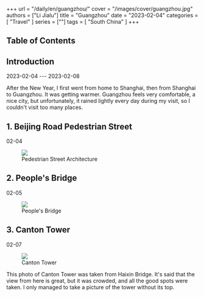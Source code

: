 +++
url = "/daily/en/guangzhou/"
cover = "/images/cover/guangzhou.jpg"
authors = ["Li Jialu"]
title = "Guangzhou"
date = "2023-02-04"
categories = [
    "Travel"
]
series = [""]
tags = [
    "South China"
]
+++
<!DOCTYPE html>
<html lang="en">
<head>
    <meta charset="UTF-8">
    <meta name="viewport" content="width=device-width, initial-scale=1.0">
    <link rel="stylesheet" href="/assets/css/styles.css">
    <script src="/assets/js/toc.js"></script>
</head>
<body>
    <article>
        <nav>
            <h2>Table of Contents</h2>
            <ul id="toc">
                <!-- Table of contents will be dynamically generated here -->
            </ul>
        </nav>
        <section>
            <h2>Introduction</h2>
            <p>2023-02-04 --- 2023-02-08</p>
            <p>After the New Year, I first went from home to Shanghai, then from Shanghai to Guangzhou. It was getting warmer. Guangzhou feels very comfortable, a nice city, but unfortunately, it rained lightly every day during my visit, so I couldn't visit too many places.</p>
        </section>
        <section>
            <h2>1. Beijing Road Pedestrian Street</h2>
            <p>02-04 <i class="fas fa-umbrella"></i></p>
            <div class="container">
                <div class="image">
                    <figure>
                        <a data-fancybox="gallery" href="https://cdn.heirenlop.com/daily-record/guangzhou1.jpg">
    <img src="https://cdn.heirenlop.com/daily-record/guangzhou1.jpg" loading="lazy">
</a>
                        <figcaption>Pedestrian Street Architecture</figcaption>
                    </figure>
                </div>
            </div>
        </section>
        <section>
            <h2>2. People's Bridge</h2>
            <p>02-05 <i class="fas fa-cloud"></i></p>
            <div class="container">
                <div class="image">
                    <figure>
                        <a data-fancybox="gallery" href="https://cdn.heirenlop.com/daily-record/guangzhou2.jpg">
    <img src="https://cdn.heirenlop.com/daily-record/guangzhou2.jpg" loading="lazy">
</a>
                        <figcaption>People's Bridge</figcaption>
                    </figure>
                </div>
            </div>
        </section>
        <section>
            <h2>3. Canton Tower</h2>
            <p>02-07 <i class="fas fa-cloud"></i></p>
            <div class="container">
                <div class="image">
                    <figure>
                        <a data-fancybox="gallery" href="https://cdn.heirenlop.com/daily-record/guangzhou3.jpg">
    <img src="https://cdn.heirenlop.com/daily-record/guangzhou3.jpg" loading="lazy">
</a>
                        <figcaption>Canton Tower</figcaption>
                    </figure>
                </div>
                <div class="text">
                    <p>This photo of Canton Tower was taken from Haixin Bridge. It's said that the view from here is great, but it was crowded, and all the good spots were taken. I only managed to take a picture of the tower without its top.</p>
                </div>
            </div>
        </section>
    </article>
</body>
</html>
